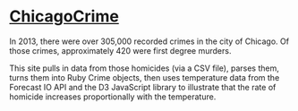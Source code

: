 [ChicagoCrime](https://shielded-journey-9467.herokuapp.com/)
===============

In 2013, there were over 305,000 recorded crimes in the city of Chicago. Of those crimes, approximately 420 were first degree murders.

This site pulls in data from those homicides (via a CSV file), parses them, turns them into Ruby Crime objects, then uses temperature data from the Forecast IO API and the D3 JavaScript library to illustrate that the rate of homicide increases proportionally with the temperature.